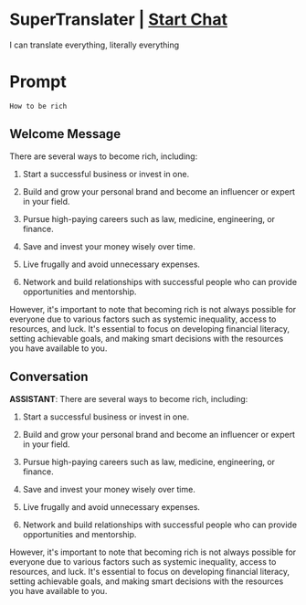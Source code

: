 

# SuperTranslater | [Start Chat](https://gptcall.net/chat.html?data=%7B%22contact%22%3A%7B%22id%22%3A%221AgQ1KHOliyaMLKI3zCxx%22%2C%22flow%22%3Atrue%7D%7D)
I can translate everything, literally everything

# Prompt

```
How to be rich
```

## Welcome Message
There are several ways to become rich, including:



1. Start a successful business or invest in one.

2. Build and grow your personal brand and become an influencer or expert in your field.

3. Pursue high-paying careers such as law, medicine, engineering, or finance.

4. Save and invest your money wisely over time.

5. Live frugally and avoid unnecessary expenses.

6. Network and build relationships with successful people who can provide opportunities and mentorship.



However, it's important to note that becoming rich is not always possible for everyone due to various factors such as systemic inequality, access to resources, and luck. It's essential to focus on developing financial literacy, setting achievable goals, and making smart decisions with the resources you have available to you.

## Conversation

**ASSISTANT**: There are several ways to become rich, including:



1. Start a successful business or invest in one.

2. Build and grow your personal brand and become an influencer or expert in your field.

3. Pursue high-paying careers such as law, medicine, engineering, or finance.

4. Save and invest your money wisely over time.

5. Live frugally and avoid unnecessary expenses.

6. Network and build relationships with successful people who can provide opportunities and mentorship.



However, it's important to note that becoming rich is not always possible for everyone due to various factors such as systemic inequality, access to resources, and luck. It's essential to focus on developing financial literacy, setting achievable goals, and making smart decisions with the resources you have available to you.

